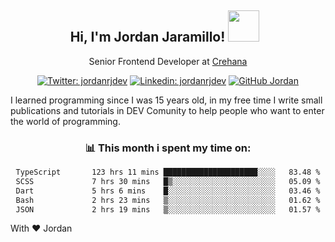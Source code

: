<div align="center">
<h2 style="margin-right:10px;">Hi, I'm Jordan Jaramillo! <img src="https://media.giphy.com/media/Wj7lNjMNDxSmc/source.gif" width="50" > </h2>

<p>Senior Frontend Developer at <a href="https://www.crehana.com/">Crehana</a></p>

[![Twitter: jordanrjdev](https://img.shields.io/twitter/follow/jordanrjdev?style=social)](https://twitter.com/jordanrjdev)
[![Linkedin: jordanrjdev](https://img.shields.io/badge/-jordanrjdev-blue?style=flat-square&logo=Linkedin&logoColor=white&link=https://www.linkedin.com/in/jordanrjdev/)](https://www.linkedin.com/in/jordanrjdev/)
[![GitHub Jordan](https://img.shields.io/github/followers/jnadroj?label=follow&style=social)](https://github.com/jnadroj)

</div>
I learned programming since I was 15 years old, in my free time I write small publications and tutorials in DEV Comunity to help people who want to enter the world of programming.

<div align="center">

### 📊 **This month i spent my time on:**

<!--START_SECTION:waka-->

```txt
TypeScript       123 hrs 11 mins █████████████████████░░░░   83.48 %
SCSS             7 hrs 30 mins   █▒░░░░░░░░░░░░░░░░░░░░░░░   05.09 %
Dart             5 hrs 6 mins    █░░░░░░░░░░░░░░░░░░░░░░░░   03.46 %
Bash             2 hrs 23 mins   ▒░░░░░░░░░░░░░░░░░░░░░░░░   01.62 %
JSON             2 hrs 19 mins   ▒░░░░░░░░░░░░░░░░░░░░░░░░   01.57 %
```

<!--END_SECTION:waka-->

</div>

With ❤️ Jordan
